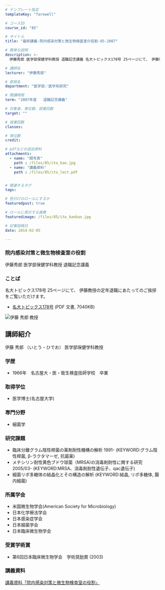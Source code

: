 ```yaml
---
# テンプレート指定
templateKey: "farewell"

# コースID
course_id: "85"

# タイトル
title: "最終講義-院内感染対策と微生物検査室の役割-85-2007"

# 簡単な説明
description: >-
  伊藤秀郎 医学部保健学科教授 退職記念講義 名大トピックス178号 25ページにて、 伊藤教授の定年退職にあたってのご挨拶をご覧いただけます。   * [名大トピックス178号](ht...

# 講師名
lecturer: "伊藤秀郎"

# 部局名
department: "医学部／医学系研究"

# 開講時限
term: "2007年度	退職記念講義"

# 対象者、単位数、授業回数
target: ""

# 授業回数
classes: 

# 単位数
credit: 

# pdfなどの追加資料
attachments: 
  - name: "顔写真" 
    path : /files/85/ito_kao.jpg
  - name: "講義資料" 
    path : /files/85/ito_lect.pdf


# 関連するタグ
tags:

# 色付けのロールにするか
featuredpost: true

# ロールに表示する画像
featuredimage: /files/85/ito_kanban.jpg

# 記事投稿日
date: 2014-02-05

---
```

### 院内感染対策と微生物検査室の役割 

伊藤秀郎 医学部保健学科教授 退職記念講義 

### ことば

名大トピックス178号 25ページにて、 伊藤教授の定年退職にあたってのご挨拶をご覧いただけます。 

  * [名大トピックス178号](http://www.nagoya-u.ac.jp/about-nu/public-relations/publication/upload_images/no178.pdf) (PDF 文書, 7040KB)

![伊藤 秀郎 教授](/files/85/ito_kao.jpg) 
## 講師紹介

伊藤 秀郎 （いとう・ひでお） 医学部保健学科教授 

### 学歴

  * 1966年　名古屋大・医・衛生検査技師学校　卒業 

### 取得学位

  * 医学博士(名古屋大学)

### 専門分野

  * 細菌学

### 研究課題

  * 臨床分離グラム陰性桿菌の薬剤耐性機構の解析 1991- (KEYWORD:グラム陰性桿菌, β-ラクタマーゼ, 抗菌薬) 
  * メチシリン耐性黄色ブドウ球菌（MRSA)の消毒剤耐性に関する研究 2005/03- (KEYWORD:MRSA、消毒剤耐性遺伝子、qac遺伝子) 
  * 細菌リポ多糖体の結晶化とその構造の解析 (KEYWORD:結晶, リポ多糖体, 腸内細菌)

### 所属学会

  * 米国微生物学会(American Society for Microbiology) 
  * 日本化学療法学会
  * 日本感染症学会
  * 日本細菌学会
  * 日本臨床微生物学会

### 受賞学術賞

  * 第6回日本臨床微生物学会　学術奨励賞 (2003)
### 講義資料


[講義資料「院内感染対策と微生物検査室の役割」](/files/85/ito_lect.pdf) 
